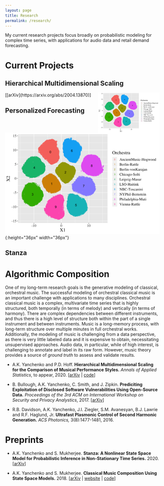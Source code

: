 ```yaml
---
layout: page
title: Research
permalink: /research/
---
```


My current research projects focus broadly on probabilistic modeling for complex time series, with applications for audio data and retail demand forecasting.

# Current Projects

## Hierarchical Multidimensional Scaling

<img align="right" src="X-tsne-tempo2.png" width="200">
[[arXiv](https://arxiv.org/abs/2004.13870)]

## Personalized Forecasting

![](X-tsne-tempo2.png){:height="36px" width="36px"}



## Stanza



# Algorithmic Composition

One of my long-term research goals is the generative modeling of classical, orchestral music. The successful modeling of orchestral classical music is an important challenge with applications to many disciplines.  Orchestral classical music is a complex, multivariate time series that is highly structured, both temporally (in terms of melody) and vertically (in terms of harmony).  There are complex dependencies between different instruments, and thus there is a high level of structure both within the part of a single instrument and between instruments.  Music is a long-memory process, with long-term structure over multiple minutes in full orchestral works.  Additionally, the modeling of music is challenging from a data perspective, as there is very little labeled data and it is expensive to obtain, necessitating unsupervised approaches.  Audio data, in particular, while of high interest, is challenging to annotate and label in its raw form. However, music theory provides a source of *ground truth* to assess and validate results.


- A.K. Yanchenko and P.D. Hoff. **Hierarchical Multidimensional Scaling for the Comparison of Musical Performance Styles.** *Annals of Applied Statistics*, to appear, 2020. [[arXiv](https://arxiv.org/abs/2004.13870) \| [code](https://github.com/aky4wn/HMDS)]

- B. Bullough, A.K. Yanchenko, C. Smith, and J. Zipkin. **Prediciting Exploitation of Disclosed Software Vulnerabilities Using Open-Source Data.** *Proceedings of the 3rd ACM on International Workshop on Security and Privacy Analystics*, 2017. [[arXiv](https://arxiv.org/abs/1707.08015)]

- R.B. Davidson, A.K. Yanchenko, J.I. Ziegler, S.M. Avanesyan, B.J. Lawrie and R.F. Haglund, Jr. **Ultrafast Plasmonic Control of Second Harmonic Generation.** *ACS Photonics,* 3(8):1477-1481, 2016.

# Preprints

- A.K. Yanchenko and S. Mukherjee. **Stanza: A Nonlinear State Space Model for Probabilistic Inference in Non-Stationary Time Series.** 2020. [[arXiv](https://arxiv.org/abs/2006.06553)]

- A.K. Yanchenko and S. Mukherjee. **Classical Music Composition Using State Space Models.** 2018.  [[arXiv](https://arxiv.org/abs/1708.03822) \| [website](https://aky4wn.github.io/Classical-Music-Composition-Using-State-Space-Models/) \| [code](https://github.com/aky4wn/Classical-Music-Composition-Using-State-Space-Models)]

